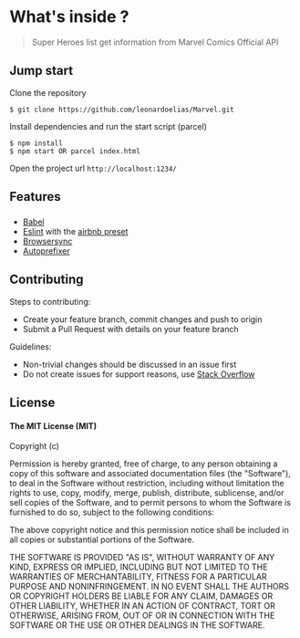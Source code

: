 # What's inside ?

> Super Heroes list get information from Marvel Comics Official API

## Jump start

Clone the repository

```
$ git clone https://github.com/leonardoelias/Marvel.git
```

Install dependencies and run the start script (parcel)

```
$ npm install
$ npm start OR parcel index.html
```

Open the project url `http://localhost:1234/`

## Features

###

* [Babel](https://github.com/babel/babel)
* [Eslint](https://github.com/eslint/eslint) with the [airbnb preset](https://github.com/airbnb/javascript)
* [Browsersync](https://github.com/Browsersync/browser-sync)
* [Autoprefixer](https://github.com/postcss/autoprefixer)

## Contributing

Steps to contributing:

* Create your feature branch, commit changes and push to origin
* Submit a Pull Request with details on your feature branch

Guidelines:

* Non-trivial changes should be discussed in an issue first
* Do not create issues for support reasons, use [Stack Overflow](http://stackoverflow.com)

## License

#### The MIT License (MIT)

Copyright (c)

Permission is hereby granted, free of charge, to any person obtaining a copy of
this software and associated documentation files (the "Software"), to deal in
the Software without restriction, including without limitation the rights to
use, copy, modify, merge, publish, distribute, sublicense, and/or sell copies
of the Software, and to permit persons to whom the Software is furnished to do
so, subject to the following conditions:

The above copyright notice and this permission notice shall be included in all
copies or substantial portions of the Software.

THE SOFTWARE IS PROVIDED "AS IS", WITHOUT WARRANTY OF ANY KIND, EXPRESS OR
IMPLIED, INCLUDING BUT NOT LIMITED TO THE WARRANTIES OF MERCHANTABILITY,
FITNESS FOR A PARTICULAR PURPOSE AND NONINFRINGEMENT. IN NO EVENT SHALL THE
AUTHORS OR COPYRIGHT HOLDERS BE LIABLE FOR ANY CLAIM, DAMAGES OR OTHER
LIABILITY, WHETHER IN AN ACTION OF CONTRACT, TORT OR OTHERWISE, ARISING FROM,
OUT OF OR IN CONNECTION WITH THE SOFTWARE OR THE USE OR OTHER DEALINGS IN THE
SOFTWARE.
